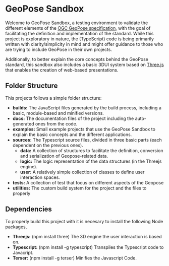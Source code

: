# GeoPose Sandbox

Welcome to GeoPose Sandbox, a testing environment to validate the different elements of the [OGC GeoPose specification](https://github.com/opengeospatial/GeoPose), with the goal of facilitating the definition and implementation of the standard. While this project is exploratory in nature, the (TypeScript) code is being primarily written with clarity/simplicity in mind and might offer guidance to those who are trying to include GeoPose in their own projects.

Additionally, to better explain the core concepts behind the GeoPose standard, this sandbox also includes a basic 3DUI system based on [Three.js](https://github.com/mrdoob/three.js/) that enables the creation of web-based presentations.


## Folder Structure

This projects follows a simple folder structure:

* **builds:** The JavaScript files generated by the build process, including a basic, module-based and minified versions.
* **docs:** The documentation files of the project including the auto-generated ones from the code.
* **examples:** Small example projects that use the GeoPose Sandbox to explain the basic concepts and the different applications.
* **sources:** The Typescript source files, divided in three basic parts (each dependent on the previous ones).
  * **data:** A collection of structures to facilitate the definition, conversion and serialization of Geopose-related data.
  * **logic:** The logic representation of the data structures (in the Threejs engine).
  * **user:** A relatively simple collection of classes to define user interaction spaces.
* **tests:** A collection of test that focus on different aspects of the Geopose
* **utilities:** The custom build system for the project and the files to properly


## Dependencies

To properly build this project with it is necesary to install the following Node packages,

* **Threejs:** (npm install three) The 3D engine the user interaction is based on.
* **Typescript:** (npm install -g typescript) Transpiles the Typescript code to Javacript.
* **Terser:** (npm install -g terser) Minifies the Javascript Code.
